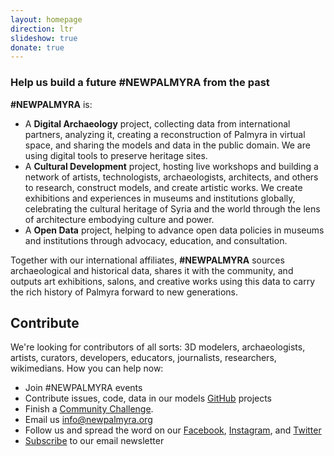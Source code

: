 ```yaml
---
layout: homepage
direction: ltr
slideshow: true
donate: true
---
```


### Help us build a future #NEWPALMYRA from the past

**#NEWPALMYRA** is:

* A **Digital Archaeology** project, collecting data from international partners, analyzing it, creating a reconstruction of Palmyra in virtual space, and sharing the models and data in the public domain. We are using digital tools to preserve heritage sites.
* A **Cultural Development** project, hosting live workshops and building a network of artists, technologists, archaeologists, architects, and others to research, construct models, and create artistic works. We create exhibitions and experiences in museums and institutions globally, celebrating the cultural heritage of Syria and the world through the lens of architecture embodying culture and power.
* A **Open Data** project, helping to advance open data policies in museums and institutions through advocacy, education, and consultation.

Together with our international affiliates, **#NEWPALMYRA** sources archaeological and historical data, shares it with the community, and outputs art exhibitions, salons, and creative works using this data to carry the rich history of Palmyra forward to new generations.

## Contribute

We're looking for contributors of all sorts: 3D modelers, archaeologists, artists, curators, developers, educators, journalists, researchers, wikimedians. How you can help now:

* Join #NEWPALMYRA events
* Contribute issues, code, data in our models [GitHub](https://github.com/newpalmyra) projects
* Finish a [Community Challenge](https://github.com/newpalmyra/community).
* Email us [info@newpalmyra.org](mailto:info@newpalmyra.org)
* Follow us and spread the word on our [Facebook](https://www.facebook.com/pages/New-Palmyra/200184583646306), [Instagram](https://www.facebook.com/pages/New-Palmyra/200184583646306), and [Twitter](https://twitter.com/newpalmyraorg)
* [Subscribe](https://tinyletter.com/NewPalmyra) to our email newsletter
